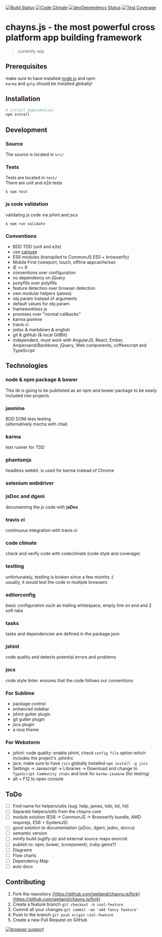 [![Build Status](https://travis-ci.org/weiland/chayns.js.svg?branch=master)](https://travis-ci.org/weiland/chayns.js)
[![Code Climate](https://codeclimate.com/github/weiland/chayns.js/badges/gpa.svg)](https://codeclimate.com/github/weiland/chayns.js)
[![devDependency Status](https://david-dm.org/weiland/chayns.js/dev-status.svg)](https://david-dm.org/weiland/chayns.js#info=devDependencies)
[![Test Coverage](https://codeclimate.com/github/weiland/chayns.js/badges/coverage.svg)](https://codeclimate.com/github/weiland/chayns.js)

# chayns.js - the most powerful cross platform app building framework

> currently wip

## Prerequisites
make sure to have installed [node.js](http://nodejs.org/dist/v0.12.0/x64/node-v0.12.0-x64.msi) and npm  
`karma` and `gulp` should be installed globally!

## Installation
```bash
# install dependencies
npm install
```

## Development

### Source
The source is located in `src/`

### Tests
Tests are located in `test/`  
There are unit and e2e tests

    $ npm test


### js code validation
validating js code via jshint and jscs

    $ npm run validate

### Conventions
* BDD TDD (unit and e2e)
* use [caniuse](http://caniuse.com/)
* ES6 modules (transpiled to CommonJS ES5 + browserify)
* Mobile First (viewport, touch, offline appcache/sw)
* IE >= 9
* conventions over configuration
* no dependency on jQuery
* ponyfills over polyfills
* feature detection over browser detection 
* own modular helpers (james)
* obj param instead of arguments
* default values for obj param
* frameworkless js
* promises over "normal callbacks"
* karma jasmine
* travis ci
* jsdoc & markdown & english
* git & gitHub (& local GitBlit)
* independent, must work with AngularJS, React, Ember, Ampersand/Backbone, jQuery, Web components, coffeescript and TypeScript

## Technologies

### node & npm package & bower
This lib is going to be published as an npm and bower package to be easily included into projects

### jasmine
BDD DOM-less testing  
(alternatively mocha with chai)

### karma
test runner for TDD

### phantomjs
headless webkit. is used for karma instead of Chrome 

### selenium webdriver

### jsDoc and dgeni
documenting the js code with **jsDoc**

### travis ci 
continuous integration with travis ci

### code climate
check and verify code with codeclimate (code style and coverage)

### testling
unfortunately, testling is broken since a few months :(  
usually, it would test the code in multiple browsers

### editorconfig
basic configuration such as trailing whitespace, empty line on end and 2 soft tabs

### tasks
tasks and dependencies are defined in the package.json

### jshint
code quality and detects potential errors and problems

### jscs
code style linter. ensures that the code follows our conventions

### For Sublime
- package control
- enhanced sidebar
- jshint gutter plugin
- git gutter plugin
- jscs plugin
- a nice theme

### For Webstorm
- jshint: code quality: enable jshint, check `config file` option which includes the project's .jshintrc
- jscs: make sure to have `jscs` globally installed `npm install -g jscs`
- Settings -> Javascript -> Libraries -> Download and change to `TypeScript Community stubs` and look for `karma-jasmine` (for testing)
- alt + F12 to open console

## ToDo
- [ ] Find name for helpers/utils (sug: help, james, tobi, bit, hit)
- [ ] Separate helpers/utils from the chayns core
- [ ] module solution (ES6 -> CommonJS -> Browserify bundle, AMD requirejs, ES6 + SystemJS)
- [ ] good solution to documentation (jsDoc, dgeni, jsdoc, doccu)
- [ ] semantic version
- [ ] minify build (uglify-js) and external source maps exorcist
- [ ] publish to: npm, bower, (component), (ruby gems?)
- [ ] Diagrams
- [ ] Flow charts
- [ ] Dependency Map
- [ ] auto docs

## Contributing
1. Fork the repository [https://github.com/weiland/chayns.js/fork](https://github.com/weiland/chayns.js/fork)
2. Create a feature branch `git checkout -b cool-feature`
3. Commit all your changes `git commit -am 'add fancy feature'`
4. Push to the branch `git push origin cool-feature`
5. Create a new Pull Request on GitHub

[![browser support](https://ci.testling.com/weiland/chayns.js.png)](https://ci.testling.com/weiland/chayns.js)
